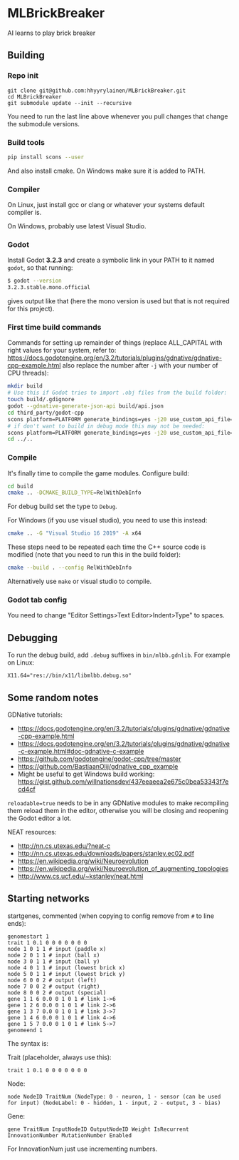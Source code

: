 # MLBrickBreaker
AI learns to play brick breaker

## Building

### Repo init

```
git clone git@github.com:hhyyrylainen/MLBrickBreaker.git
cd MLBrickBreaker
git submodule update --init --recursive
```

You need to run the last line above whenever you pull changes that
change the submodule versions.

### Build tools

```sh
pip install scons --user
```

And also install cmake. On Windows make sure it is added to PATH.

### Compiler

On Linux, just install gcc or clang or whatever your systems default compiler is.

On Windows, probably use latest Visual Studio.

### Godot

Install Godot **3.2.3** and create a symbolic link in your PATH to it named `godot`,
so that running:

```sh
$ godot --version
3.2.3.stable.mono.official
```

gives output like that (here the mono version is used but that is not
required for this project).


### First time build commands

Commands for setting up remainder of things (replace ALL_CAPITAL with
right values for your system, refer to:
https://docs.godotengine.org/en/3.2/tutorials/plugins/gdnative/gdnative-cpp-example.html
also replace the number after `-j` with your number of CPU threads):

```sh
mkdir build
# Use this if Godot tries to import .obj files from the build folder:
touch build/.gdignore
godot --gdnative-generate-json-api build/api.json
cd third_party/godot-cpp
scons platform=PLATFORM generate_bindings=yes -j20 use_custom_api_file=yes custom_api_file=../../build/api.json bits=64 target=release
# if don't want to build in debug mode this may not be needed:
scons platform=PLATFORM generate_bindings=yes -j20 use_custom_api_file=yes custom_api_file=../../build/api.json bits=64 target=debug
cd ../..
```

### Compile

It's finally time to compile the game modules. 
Configure build:

```sh
cd build
cmake .. -DCMAKE_BUILD_TYPE=RelWithDebInfo
```

For debug build set the type to `Debug`.


For Windows (if you use visual studio), you need to use this instead:
```sh
cmake .. -G "Visual Studio 16 2019" -A x64
```


These steps need to be repeated each time the C++ source code is modified
(note that you need to run this in the build folder):

```sh
cmake --build . --config RelWithDebInfo
```

Alternatively use `make` or visual studio to compile.

### Godot tab config

You need to change "Editor Settings>Text Editor>Indent>Type" to spaces.

## Debugging

To run the debug build, add `.debug` suffixes in `bin/mlbb.gdnlib`. For example on Linux:
```
X11.64="res://bin/x11/libmlbb.debug.so"
```



## Some random notes

GDNative tutorials:
- https://docs.godotengine.org/en/3.2/tutorials/plugins/gdnative/gdnative-cpp-example.html
- https://docs.godotengine.org/en/3.2/tutorials/plugins/gdnative/gdnative-c-example.html#doc-gdnative-c-example
- https://github.com/godotengine/godot-cpp/tree/master
- https://github.com/BastiaanOlij/gdnative_cpp_example
- Might be useful to get Windows build working: https://gist.github.com/willnationsdev/437eeaeea2e675c0bea53343f7ecd4cf

`reloadable=true` needs to be in any GDNative modules to make
recompiling them reload them in the editor, otherwise you will be
closing and reopening the Godot editor a lot.


NEAT resources:
- http://nn.cs.utexas.edu/?neat-c
- http://nn.cs.utexas.edu/downloads/papers/stanley.ec02.pdf
- https://en.wikipedia.org/wiki/Neuroevolution
- https://en.wikipedia.org/wiki/Neuroevolution_of_augmenting_topologies
- http://www.cs.ucf.edu/~kstanley/neat.html


## Starting networks

startgenes, commented (when copying to config remove from `#` to line ends):

```
genomestart 1
trait 1 0.1 0 0 0 0 0 0 0
node 1 0 1 1 # input (paddle x)
node 2 0 1 1 # input (ball x)
node 3 0 1 1 # input (ball y)
node 4 0 1 1 # input (lowest brick x)
node 5 0 1 1 # input (lowest brick y)
node 6 0 0 2 # output (left)
node 7 0 0 2 # output (right)
node 8 0 0 2 # output (special)
gene 1 1 6 0.0 0 1 0 1 # link 1->6
gene 1 2 6 0.0 0 1 0 1 # link 2->6
gene 1 3 7 0.0 0 1 0 1 # link 3->7
gene 1 4 6 0.0 0 1 0 1 # link 4->6
gene 1 5 7 0.0 0 1 0 1 # link 5->7
genomeend 1
```

The syntax is:

Trait (placeholder, always use this):
```
trait 1 0.1 0 0 0 0 0 0 0
```

Node:
```
node NodeID TraitNum (NodeType: 0 - neuron, 1 - sensor (can be used for input) (NodeLabel: 0 - hidden, 1 - input, 2 - output, 3 - bias)
```

Gene:
```
gene TraitNum InputNodeID OutputNodeID Weight IsRecurrent InnovationNumber MutationNumber Enabled
```

For InnovationNum just use incrementing numbers.
